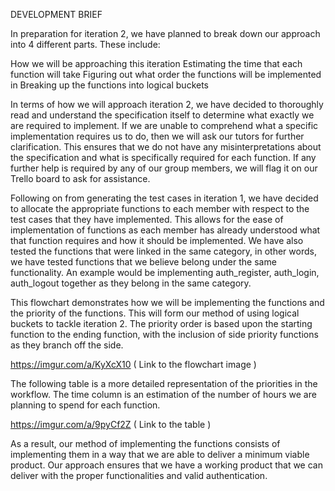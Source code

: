 DEVELOPMENT BRIEF
	
In preparation for iteration 2, we have planned to break down our approach into 4 different parts. These include:

How we will be approaching this iteration
Estimating the time that each function will take
Figuring out what order the functions will be implemented in
Breaking up the functions into logical buckets

In terms of how we will approach iteration 2, we have decided to thoroughly read and understand the specification itself to determine what exactly we are required to implement. If we are unable to comprehend what a specific implementation requires us to do, then we will ask our tutors for further clarification. This ensures that we do not have any misinterpretations about the specification and what is specifically required for each function. If any further help is required by any of our group members, we will flag it on our Trello board to ask for assistance.

Following on from generating the test cases in iteration 1, we have decided to allocate the appropriate functions to each member with respect to the test cases that they have implemented. This allows for the ease of implementation of functions as each member has already understood what that function requires and how it should be implemented. We have also tested the functions that were linked in the same category, in other words, we have tested functions that we believe belong under the same functionality. An example would be implementing auth_register, auth_login, auth_logout together as they belong in the same category. 


This flowchart demonstrates how we will be implementing the functions and the priority of the functions. This will form our method of using logical buckets to tackle iteration 2. The priority order is based upon the starting function to the ending function, with the inclusion of side priority functions as they branch off the side.

https://imgur.com/a/KyXcX10 
( Link to the flowchart image )

The following table is a more detailed representation of the priorities in the workflow. The time column is an estimation of the number of hours we are planning to spend for each function.


https://imgur.com/a/9pyCf2Z 
( Link to the table )

As a result, our method of implementing the functions consists of implementing them in a way that we are able to deliver a minimum viable product. Our approach ensures that we have a working product that we can deliver with the proper functionalities and valid authentication.